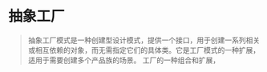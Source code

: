 # 抽象工厂
> 抽象工厂模式是一种创建型设计模式，提供一个接口，用于创建一系列相关或相互依赖的对象，而无需指定它们的具体类。它是工厂模式的一种扩展，适用于需要创建多个产品族的场景。
> 工厂的一种组合和扩展，